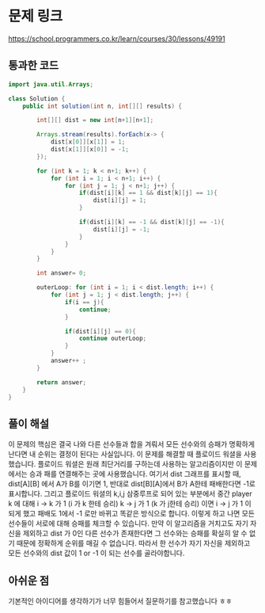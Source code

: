 # 문제 링크
https://school.programmers.co.kr/learn/courses/30/lessons/49191
## 통과한 코드

```java
import java.util.Arrays;

class Solution {
	public int solution(int n, int[][] results) {

		int[][] dist = new int[n+1][n+1];

		Arrays.stream(results).forEach(x-> {
			dist[x[0]][x[1]] = 1;
			dist[x[1]][x[0]] = -1;
		});

		for (int k = 1; k < n+1; k++) {
			for (int i = 1; i < n+1; i++) {
				for (int j = 1; j < n+1; j++) {
					if(dist[i][k] == 1 && dist[k][j] == 1){
						dist[i][j] = 1;
					}

					if(dist[i][k] == -1 && dist[k][j] == -1){
						dist[i][j] = -1;
					}
				}
			}
		}

		int answer= 0;

		outerLoop: for (int i = 1; i < dist.length; i++) {
			for (int j = 1; j < dist.length; j++) {
				if(i == j){
					continue;
				}

				if(dist[i][j] == 0){
					continue outerLoop;
				}
			}
			answer++ ;
		}

		return answer;
	}
}
```

## 풀이 해설
이 문제의 핵심은 결국 나와 다른 선수들과 합을 겨뤄서 모든 선수와의 승패가 명확하게 난다면 내 순위는 결정이 된다는 사실입니다. 
이 문제를 해결할 때 플로이드 워셜을 사용했습니다. 플로이드 워셜은 원래 최단거리를 구하는데 사용하는 알고리즘이지만 이 문제에서는 승과 패를 연결해주는 곳에 사용했습니다. 여기서 dist 그래프를 표시할 때, dist[A][B] 에서 A가 B를 이기면 1, 반대로 dist[B][A]에서 B가 A한테 패배한다면 -1로 표시합니다. 그리고 플로이드 워셜의 k,i,j 삼중루프로 되어 있는 부분에서 중간 player k 에 대해 i -> k 가 1 (i 가 k 한테 승리) k -> j 가 1 (k 가 j한테 승리) 이면 i -> j 가 1 이 되게 했고 패배도 1에서 -1 로만 바뀌고 똑같은 방식으로 합니다. 이렇게 하고 나면 모든 선수들이 서로에 대해 승패를 체크할 수 있습니다. 
만약 이 알고리즘을 거치고도 자기 자신을 제외하고 dist 가 0인 다른 선수가 존재한다면 그 선수와는 승패를 확실히 알 수 없기 때문에 정확하게 순위를 매길 수 없습니다. 따라서 한 선수가 자기 자신을 제외하고 모든 선수와의 dist 값이 1 or -1 이 되는 선수를 골라야합니다.

## 아쉬운 점
기본적인 아이디어를 생각하기가 너무 힘들어서 질문하기를 참고했습니다 ㅎㅎ